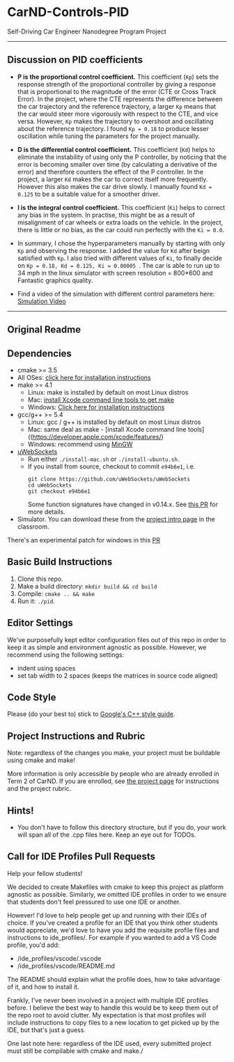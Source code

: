 # CarND-Controls-PID
Self-Driving Car Engineer Nanodegree Program Project

---
## Discussion on PID coefficients

* **P is the proportional control coefficient.** This coefficient (`Kp`) sets the response strength of the proportional controller by giving a response that is proportional to the magnitude of the error (CTE or Cross Track Error). In the project, where the CTE represents the difference between the car trajectory and the reference trajectory, a larger `Kp` means that the car would steer more vigorously with respect to the CTE, and vice versa. However, `Kp` makes the trajectory to overshoot and oscillating about the reference trajectory. I found `Kp = 0.18` to produce lesser oscillation while tuning the parameters for the project manually. 

* **D is the differential control coefficient.** This coefficient (`Kd`) helps to eliminate the instability of using only the P controller, by noticing that the error is becoming smaller over time (by calculating a derivative of the error) and therefore counters the effect of the P controller. In the project, a larger `Kd` makes the car to correct itself more frequently. However this also makes the car drive slowly. I manually found `Kd = 0.125` to be a suitable value for a smoother driver.

* **I is the integral control coefficient.** This coefficient (`Ki`) helps to correct any bias in the system. In practise, this might be as a result of misalignment of car wheels or extra loads on the vehicle. In the project, there is little or no bias, as the car could run perfectly with the `Ki = 0.0`.

* In summary, I chose the hyperparameters manually by starting with only `Kp` and observing the response. I added the value for `Kd` after beign satisfied with `Kp`. I also tried with different values of `Ki`, to finally decide on `Kp = 0.18, Kd = 0.125, Ki = 0.00005 `. The car is able to run up to 34 mph in the linux simulator with screen resolution = 800*600 and Fantastic graphics quality.

* Find a video of the simulation with different control parameters here: [Simulation Video](https://youtu.be/nopUALPo_MM)

---

## Original Readme

## Dependencies

* cmake >= 3.5
 * All OSes: [click here for installation instructions](https://cmake.org/install/)
* make >= 4.1
  * Linux: make is installed by default on most Linux distros
  * Mac: [install Xcode command line tools to get make](https://developer.apple.com/xcode/features/)
  * Windows: [Click here for installation instructions](http://gnuwin32.sourceforge.net/packages/make.htm)
* gcc/g++ >= 5.4
  * Linux: gcc / g++ is installed by default on most Linux distros
  * Mac: same deal as make - [install Xcode command line tools]((https://developer.apple.com/xcode/features/)
  * Windows: recommend using [MinGW](http://www.mingw.org/)
* [uWebSockets](https://github.com/uWebSockets/uWebSockets)
  * Run either `./install-mac.sh` or `./install-ubuntu.sh`.
  * If you install from source, checkout to commit `e94b6e1`, i.e.
    ```
    git clone https://github.com/uWebSockets/uWebSockets 
    cd uWebSockets
    git checkout e94b6e1
    ```
    Some function signatures have changed in v0.14.x. See [this PR](https://github.com/udacity/CarND-MPC-Project/pull/3) for more details.
* Simulator. You can download these from the [project intro page](https://github.com/udacity/self-driving-car-sim/releases) in the classroom.

There's an experimental patch for windows in this [PR](https://github.com/udacity/CarND-PID-Control-Project/pull/3)

## Basic Build Instructions

1. Clone this repo.
2. Make a build directory: `mkdir build && cd build`
3. Compile: `cmake .. && make`
4. Run it: `./pid`. 

## Editor Settings

We've purposefully kept editor configuration files out of this repo in order to
keep it as simple and environment agnostic as possible. However, we recommend
using the following settings:

* indent using spaces
* set tab width to 2 spaces (keeps the matrices in source code aligned)

## Code Style

Please (do your best to) stick to [Google's C++ style guide](https://google.github.io/styleguide/cppguide.html).

## Project Instructions and Rubric

Note: regardless of the changes you make, your project must be buildable using
cmake and make!

More information is only accessible by people who are already enrolled in Term 2
of CarND. If you are enrolled, see [the project page](https://classroom.udacity.com/nanodegrees/nd013/parts/40f38239-66b6-46ec-ae68-03afd8a601c8/modules/f1820894-8322-4bb3-81aa-b26b3c6dcbaf/lessons/e8235395-22dd-4b87-88e0-d108c5e5bbf4/concepts/6a4d8d42-6a04-4aa6-b284-1697c0fd6562)
for instructions and the project rubric.

## Hints!

* You don't have to follow this directory structure, but if you do, your work
  will span all of the .cpp files here. Keep an eye out for TODOs.

## Call for IDE Profiles Pull Requests

Help your fellow students!

We decided to create Makefiles with cmake to keep this project as platform
agnostic as possible. Similarly, we omitted IDE profiles in order to we ensure
that students don't feel pressured to use one IDE or another.

However! I'd love to help people get up and running with their IDEs of choice.
If you've created a profile for an IDE that you think other students would
appreciate, we'd love to have you add the requisite profile files and
instructions to ide_profiles/. For example if you wanted to add a VS Code
profile, you'd add:

* /ide_profiles/vscode/.vscode
* /ide_profiles/vscode/README.md

The README should explain what the profile does, how to take advantage of it,
and how to install it.

Frankly, I've never been involved in a project with multiple IDE profiles
before. I believe the best way to handle this would be to keep them out of the
repo root to avoid clutter. My expectation is that most profiles will include
instructions to copy files to a new location to get picked up by the IDE, but
that's just a guess.

One last note here: regardless of the IDE used, every submitted project must
still be compilable with cmake and make./
